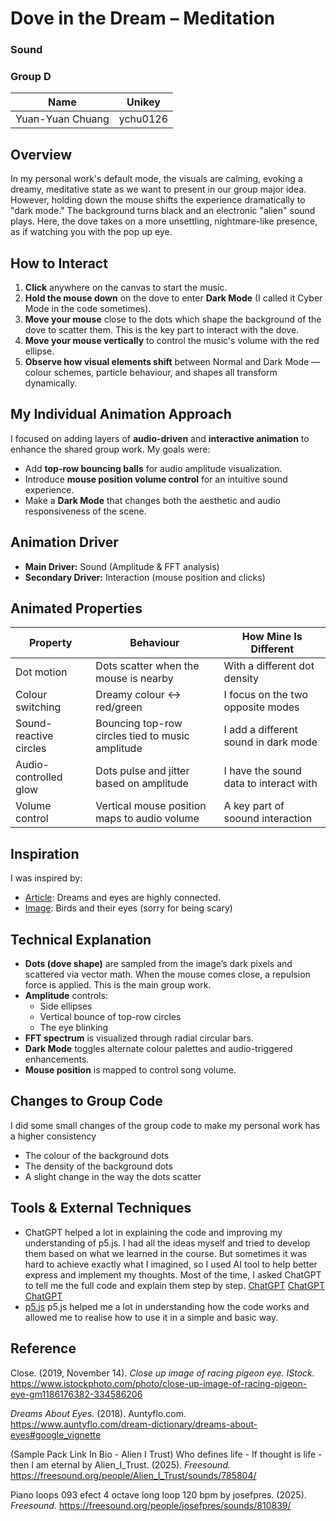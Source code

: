 # Dove in the Dream – Meditation  
### Sound  
### Group D  

| Name              | Unikey     |  
|-------------------|------------|  
| Yuan-Yuan Chuang  | ychu0126   |

## Overview
In my personal work's default mode, the visuals are calming, evoking a dreamy, meditative state as we want to present in our group major idea. However, holding down the mouse shifts the experience dramatically to "dark mode." The background turns black and an electronic "alien" sound plays. Here, the dove takes on a more unsettling, nightmare-like presence, as if watching you with the pop up eye.

## How to Interact

1. **Click** anywhere on the canvas to start the music.  
2. **Hold the mouse down** on the dove to enter **Dark Mode** (I called it Cyber Mode in the code sometimes).  
3. **Move your mouse** close to the dots which shape the background of the dove to scatter them. This is the key part to interact with the dove.  
4. **Move your mouse vertically** to control the music's volume with the red ellipse.  
5. **Observe how visual elements shift** between Normal and Dark Mode — colour schemes, particle behaviour, and shapes all transform dynamically.

## My Individual Animation Approach

I focused on adding layers of **audio-driven** and **interactive animation** to enhance the shared group work. My goals were:

- Add **top-row bouncing balls** for audio amplitude visualization.  
- Introduce **mouse position volume control** for an intuitive sound experience.  
- Make a **Dark Mode** that changes both the aesthetic and audio responsiveness of the scene.

## Animation Driver

- **Main Driver:** Sound (Amplitude & FFT analysis)  
- **Secondary Driver:** Interaction (mouse position and clicks)

## Animated Properties

| Property               | Behaviour                                            | How Mine Is Different                  |
|------------------------|------------------------------------------------------|---------------------------|
| Dot motion             | Dots scatter when the mouse is nearby                | With a different dot density                    |
| Colour switching       | Dreamy colour ↔ red/green                            | I focus on the two opposite modes              | 
| Sound-reactive circles | Bouncing top-row circles tied to music amplitude     | I add a different sound in dark mode               |
| Audio-controlled glow  | Dots pulse and jitter based on amplitude             | I have the sound data to interact with              |
| Volume control         | Vertical mouse position maps to audio volume         | A key part of soound interaction                |

## Inspiration

I was inspired by:  
- [Article](https://www.auntyflo.com/dream-dictionary/dreams-about-eyes#google_vignette): Dreams and eyes are highly connected.  
- [Image](https://www.istockphoto.com/photo/close-up-image-of-racing-pigeon-eye-gm1186176382-334586206): Birds and their eyes (sorry for being scary)

## Technical Explanation

- **Dots (dove shape)** are sampled from the image’s dark pixels and scattered via vector math. When the mouse comes close, a repulsion force is applied. This is the main group work.  
- **Amplitude** controls:  
  - Side ellipses  
  - Vertical bounce of top-row circles  
  - The eye blinking  
- **FFT spectrum** is visualized through radial circular bars.  
- **Dark Mode** toggles alternate colour palettes and audio-triggered enhancements.  
- **Mouse position** is mapped to control song volume.

## Changes to Group Code

I did some small changes of the group code to make my personal work has a higher consistency
- The colour of the background dots  
- The density of the background dots  
- A slight change in the way the dots scatter  

## Tools & External Techniques

- ChatGPT helped a lot in explaining the code and improving my understanding of p5.js. I had all the ideas myself and tried to develop them based on what we learned in the course. But sometimes it was hard to achieve exactly what I imagined, so I used AI tool to help better express and implement my thoughts. Most of the time, I asked ChatGPT to tell me the full code and explain them step by step.
[ChatGPT](https://chatgpt.com/share/6847ee6c-e658-800f-8483-6ed4ac311111)
[ChatGPT](https://chatgpt.com/share/6847eee5-7f98-800f-b918-23e87253133e)
[ChatGPT](https://chatgpt.com/share/6847ef20-93a0-800f-baa3-6d54d8a697e4)
- [p5.js](https://p5js.org) p5.js helped me a lot in understanding how the code works and allowed me to realise how to use it in a simple and basic way.

## Reference
Close. (2019, November 14). *Close up image of racing pigeon eye. IStock.* https://www.istockphoto.com/photo/close-up-image-of-racing-pigeon-eye-gm1186176382-334586206

*Dreams About Eyes.* (2018). Auntyflo.com. https://www.auntyflo.com/dream-dictionary/dreams-about-eyes#google_vignette

(Sample Pack Link In Bio - Alien I Trust) Who defines life - If thought is life - then I am eternal by Alien_I_Trust. (2025). *Freesound.* https://freesound.org/people/Alien_I_Trust/sounds/785804/

Piano loops 093 efect 4 octave long loop 120 bpm by josefpres. (2025). *Freesound.* https://freesound.org/people/josefpres/sounds/810839/